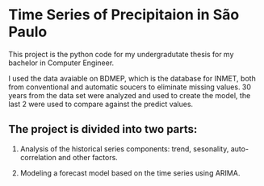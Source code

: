    # Time Series of Precipitaion in São Paulo

This project is the python code for my undergradutate thesis for my bachelor in Computer Engineer. 

I used the data avaiable on BDMEP, which is the database for INMET, both from conventional and automatic soucers to eliminate
missing values. 30 years from the data set were analyzed and used to create the model, the last 2 were used to compare against
the predict values.

## The project is divided into two parts:

1. Analysis of the historical series components: trend, sesonality, auto-correlation and other factors.

2. Modeling a forecast model based on the time series using ARIMA. 